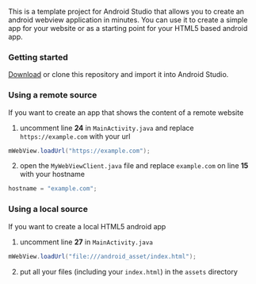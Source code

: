 This is a template project for Android Studio that allows you to create an android webview application in minutes. You can use it to create a simple app for your website or as a starting point for your HTML5 based android app.

### Getting started

[Download](https://github.com/slymax/webview/archive/master.zip) or clone this repository and import it into Android Studio.

### Using a remote source

If you want to create an app that shows the content of a remote website

1. uncomment line **24** in `MainActivity.java` and replace `https://example.com` with your url

```java
mWebView.loadUrl("https://example.com");
```

2. open the `MyWebViewClient.java` file and replace `example.com` on line **15** with your hostname

```java
hostname = "example.com";
```

### Using a local source

If you want to create a local HTML5 android app

1. uncomment line **27** in `MainActivity.java`

```java
mWebView.loadUrl("file:///android_asset/index.html");
```

2. put all your files (including your `index.html`) in the `assets` directory
